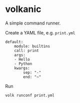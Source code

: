 # volkanic

A simple command runner.


Create a YAML file, e.g. `print.yml`

    default:
        module: builtins
        call: print
        args:
        - Hello
        - Python
        kwargs:
            sep: "-"
            end: "~"

Run

    volk runconf print.yml
